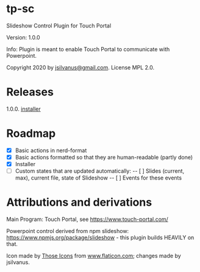 # tp-sc
Slideshow Control Plugin for Touch Portal

Version: 1.0.0

Info: Plugin is meant to enable Touch Portal to communicate with Powerpoint.

Copyright 2020 by jsilvanus@gmail.com. License MPL 2.0.

# Releases

1.0.0. <a href="https://github.com/jsilvanus/tp-sc/blob/master/releases/SlideControlPlugin.exe">installer</a>

# Roadmap

- [x] Basic actions in nerd-format
- [x] Basic actions formatted so that they are human-readable (partly done)
- [x] Installer
- [ ] Custom states that are updated automatically:
-- [ ] Slides (current, max), current file, state of Slideshow
-- [ ] Events for these events

# Attributions and derivations

Main Program: Touch Portal, see https://www.touch-portal.com/

Powerpoint control derived from npm slideshow: https://www.npmjs.org/package/slideshow - this plugin builds HEAVILY on that.

Icon made by <a href="https://www.flaticon.com/authors/those-icons" title="Those Icons">Those Icons</a> from <a href="https://www.flaticon.com/" title="Flaticon"> www.flaticon.com</a>; changes made by jsilvanus.
